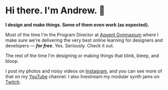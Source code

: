 # Hi there. I'm Andrew. 👋

**I design and make things. Some of them even work (as expected).**

Most of the time I'm the Program Director at [Aquent Gymnasium](http://thegymnasium.com) where I make sure we're delivering the very best online learning for designers and developers — _**for free**_. Yes. Seriously. Check it out.

The rest of the time I'm designing or making things that blink, bleep, and bloop.

I post my photos and noisy videos on [Instagram](https://instagram.com/laspalmas7), and you can see more of that on my [YouTube](https://youtube.com/@laspalmas7) channel. I also livestream my modular synth jams on [Twitch](https://twitch.tv/andrewpmiller).

